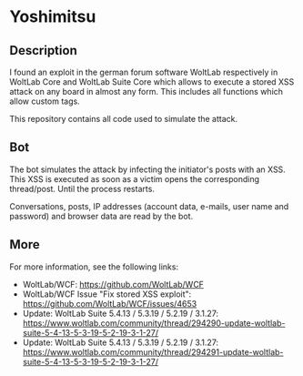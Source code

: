 # Yoshimitsu

## Description

I found an exploit in the german forum software WoltLab respectively in WoltLab Core and WoltLab Suite Core which allows to execute a stored XSS attack on any board in almost any form. This includes all functions which allow custom tags.

This repository contains all code used to simulate the attack.

## Bot

The bot simulates the attack by infecting the initiator's posts with an XSS. This XSS is executed as soon as a victim opens the corresponding thread/post. Until the process restarts.

Conversations, posts, IP addresses (account data, e-mails, user name and password) and browser data are read by the bot.

## More

For more information, see the following links:

- WoltLab/WCF: https://github.com/WoltLab/WCF
- WoltLab/WCF Issue "Fix stored XSS exploit": https://github.com/WoltLab/WCF/issues/4653
- Update: WoltLab Suite 5.4.13 / 5.3.19 / 5.2.19 / 3.1.27: https://www.woltlab.com/community/thread/294290-update-woltlab-suite-5-4-13-5-3-19-5-2-19-3-1-27/
- Update: WoltLab Suite 5.4.13 / 5.3.19 / 5.2.19 / 3.1.27: https://www.woltlab.com/community/thread/294291-update-woltlab-suite-5-4-13-5-3-19-5-2-19-3-1-27/
